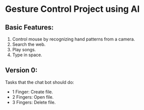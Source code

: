 # Gesture Control Project using AI

## Basic Features:

1. Control mouse by recognizing hand patterns from a camera.
2. Search the web.
3. Play songs.
4. Type in space.

## Version 0:

Tasks that the chat bot should do:

- 1 Finger: Create file.
- 2 Fingers: Open file.
- 3 Fingers: Delete file.
